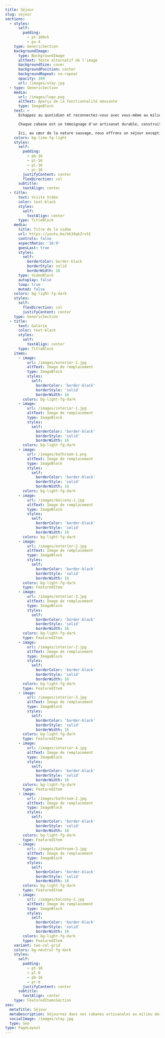 ```yaml
---
title: Séjour
slug: sejour
sections:
  - styles:
      self:
        padding:
          - pt-100vh
          - px-4
    type: GenericSection
    backgroundImage:
      type: BackgroundImage
      altText: Texte alternatif de l'image
      backgroundSize: cover
      backgroundPosition: center
      backgroundRepeat: no-repeat
      opacity: 100
      url: /images/stay.jpg
  - type: GenericSection
    media:
      url: /images/logo.png
      altText: Aperçu de la fonctionnalité amusante
      type: ImageBlock
    text: >
      Échappez au quotidien et reconnectez-vous avec vous-même au milieu d'une beauté naturelle inégalée. Nos trois cabanes exquises offrent un sanctuaire pour votre bien-être, semblant suspendues au-dessus d'un panorama à couper le souffle. Nichées dans la tranquillité enveloppante de la forêt de nuages, vos sens seront apaisés par les sons doux et omniprésents de la nature.

      Chaque cabane est un témoignage d'un artisanat durable, construit avec un profond respect pour son environnement. L'extérieur met en valeur la remarquable solidité et durabilité de l'Amargo-amargo, un bois tropical exceptionnellement dur, tandis que l'intérieur est revêtu de bois tropicaux plus doux, créant une atmosphère chaleureuse, accueillante et naturellement saine.

      Ici, au cœur de la nature sauvage, nous offrons un séjour exceptionnel qui allie confort authentique et luxe réparateur et chaleureux. Plongez dans un sommeil profond et régénérant sur nos matelas soigneusement sélectionnés, enveloppés de draps doux et de haute qualité. Chaque petit détail, des matériaux naturels aux commodités réfléchies, a été conçu pour que votre séjour soit imprégné de bonheur et de relaxation profonde.
    colors: bg-lime-fg-light
    styles:
      self:
        padding:
          - pb-16
          - pt-16
          - pl-16
          - pr-16
        justifyContent: center
        flexDirection: col
      subtitle:
        textAlign: center
  - title:
      text: Visite Vidéo
      color: text-black
      styles:
        self:
          textAlign: center
      type: TitleBlock
    media:
      title: Titre de la vidéo
      url: https://youtu.be/bk39qkZrv5I
      controls: false
      aspectRatio: '16:9'
      goesLast: true
      styles:
        self:
          borderColor: border-black
          borderStyle: solid
          borderWidth: 16
      type: VideoBlock
      autoplay: false
      loop: true
      muted: false
    colors: bg-light-fg-dark
    styles:
      self:
        flexDirection: col
        justifyContent: center
    type: GenericSection
  - title:
      text: Galerie
      color: text-black
      styles:
        self:
          textAlign: center
      type: TitleBlock
    items:
      - image:
          url: /images/exterior-1.jpg
          altText: Image de remplacement
          type: ImageBlock
          styles:
            self:
              borderColor: 'border-black'
              borderStyle: 'solid'
              borderWidth: 16
        colors: bg-light-fg-dark
      - image:
          url: /images/interior-1.jpg
          altText: Image de remplacement
          type: ImageBlock
          styles:
            self:
              borderColor: 'border-black'
              borderStyle: 'solid'
              borderWidth: 16
        colors: bg-light-fg-dark
      - image:
          url: /images/bathroom-1.png
          altText: Image de remplacement
          type: ImageBlock
          styles:
            self:
              borderColor: 'border-black'
              borderStyle: 'solid'
              borderWidth: 16
        colors: bg-light-fg-dark
      - image:
          url: /images/balcony-1.jpg
          altText: Image de remplacement
          type: ImageBlock
          styles:
            self:
              borderColor: 'border-black'
              borderStyle: 'solid'
              borderWidth: 16
        colors: bg-light-fg-dark
      - image:
          url: /images/exterior-2.jpg
          altText: Image de remplacement
          type: ImageBlock
          styles:
            self:
              borderColor: 'border-black'
              borderStyle: 'solid'
              borderWidth: 16
        colors: bg-light-fg-dark
        type: FeaturedItem
      - image:
          url: /images/exterior-3.jpg
          altText: Image de remplacement
          type: ImageBlock
          styles:
            self:
              borderColor: 'border-black'
              borderStyle: 'solid'
              borderWidth: 16
        colors: bg-light-fg-dark
        type: FeaturedItem
      - image:
          url: /images/interior-2.jpg
          altText: Image de remplacement
          type: ImageBlock
          styles:
            self:
              borderColor: 'border-black'
              borderStyle: 'solid'
              borderWidth: 16
        colors: bg-light-fg-dark
        type: FeaturedItem
      - image:
          url: /images/interior-3.jpg
          altText: Image de remplacement
          type: ImageBlock
          styles:
            self:
              borderColor: 'border-black'
              borderStyle: 'solid'
              borderWidth: 16
        colors: bg-light-fg-dark
        type: FeaturedItem
      - image:
          url: /images/interior-4.jpg
          altText: Image de remplacement
          type: ImageBlock
          styles:
            self:
              borderColor: 'border-black'
              borderStyle: 'solid'
              borderWidth: 16
        colors: bg-light-fg-dark
        type: FeaturedItem
      - image:
          url: /images/bathroom-2.jpg
          altText: Image de remplacement
          type: ImageBlock
          styles:
            self:
              borderColor: 'border-black'
              borderStyle: 'solid'
              borderWidth: 16
        colors: bg-light-fg-dark
        type: FeaturedItem
      - image:
          url: /images/bathroom-3.jpg
          altText: Image de remplacement
          type: ImageBlock
          styles:
            self:
              borderColor: 'border-black'
              borderStyle: 'solid'
              borderWidth: 16
        colors: bg-light-fg-dark
        type: FeaturedItem
      - image:
          url: /images/balcony-2.jpg
          altText: Image de remplacement
          type: ImageBlock
          styles:
            self:
              borderColor: 'border-black'
              borderStyle: 'solid'
              borderWidth: 16
        colors: bg-light-fg-dark
        type: FeaturedItem
    variant: two-col-grid
    colors: bg-neutral-fg-dark
    styles:
      self:
        padding:
          - pt-16
          - pl-8
          - pb-16
          - pr-8
        justifyContent: center
      subtitle:
        textAlign: center
    type: FeaturedItemsSection
seo:
  metaTitle: Séjour
  metaDescription: Séjournez dans nos cabanes artisanales au milieu des panoramas de la forêt de nuages—confort luxueux, design durable et solitude réparatrice pour une retraite d'une semaine.
  socialImage: /images/stay.jpg
  type: Seo
type: PageLayout
---
```

